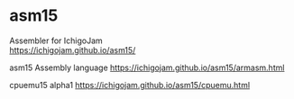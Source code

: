 # asm15
Assembler for IchigoJam  
https://ichigojam.github.io/asm15/  

asm15 Assembly language
https://ichigojam.github.io/asm15/armasm.html  

cpuemu15 alpha1
https://ichigojam.github.io/asm15/cpuemu.html  
